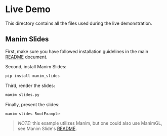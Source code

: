 # Live Demo

This directory contains all the files used during the live demonstration.

## Manim Slides

First, make sure you have followed installation guidelines in the main [README](../README.md) document.

Second, install Manim Slides:

```bash
pip install manim_slides
```

Third, render the slides:

```bash
manim slides.py
```


Finally, present the slides:
```bash
manim-slides RootExample
```

> *NOTE:* this example utilizes Manim, but one could also use ManimGL, see Manim Slide's [README](https://github.com/jeertmans/manim-slides#readme).
